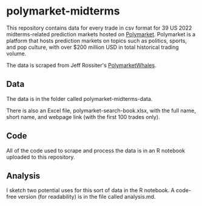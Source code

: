 # polymarket-midterms

This repository contains data for every trade in csv format for 39 US 2022 midterms-related prediction markets hosted on [Polymarket](https://polymarket.com/). Polymarket is a platform that hosts prediction markets on topics such as politics, sports, and pop culture, with over $200 million USD in total historical trading volume.

The data is scraped from Jeff Rossiter's [PolymarketWhales](https://twitter.com/PolymarktWhales).

## Data

The data is in the folder called polymarket-midterms-data. 

There is also an Excel file, polymarket-search-book.xlsx, with the full name, short name, and webpage link (with the first 100 trades only).

## Code

All of the code used to scrape and process the data is in an R notebook uploaded to this repository.

## Analysis

I sketch two potential uses for this sort of data in the R notebook. A code-free version (for readability) is in the file called analysis.md. 
